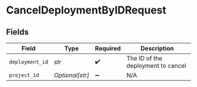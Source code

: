 # CancelDeploymentByIDRequest


## Fields

| Field                              | Type                               | Required                           | Description                        |
| ---------------------------------- | ---------------------------------- | ---------------------------------- | ---------------------------------- |
| `deployment_id`                    | *str*                              | :heavy_check_mark:                 | The ID of the deployment to cancel |
| `project_id`                       | *Optional[str]*                    | :heavy_minus_sign:                 | N/A                                |